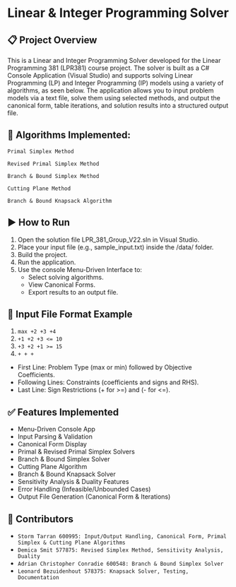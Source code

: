 # Linear & Integer Programming Solver

## 📋 Project Overview
This is a Linear and Integer Programming Solver developed for the Linear Programming 381 (LPR381) course project. The solver is built as a C# Console Application (Visual Studio) and supports solving Linear Programming (LP) and Integer Programming (IP) models using a variety of algorithms, as seen below. The application allows you to input problem models via a text file, solve them using selected methods, and output the canonical form, table iterations, and solution results into a structured output file.

## 🧮 Algorithms Implemented:

    Primal Simplex Method

    Revised Primal Simplex Method

    Branch & Bound Simplex Method

    Cutting Plane Method

    Branch & Bound Knapsack Algorithm

## ▶️ How to Run
1. Open the solution file LPR_381_Group_V22.sln in Visual Studio.
2. Place your input file (e.g., sample_input.txt) inside the /data/ folder.
3. Build the project.
4. Run the application.
5. Use the console Menu-Driven Interface to:
   - Select solving algorithms.
   - View Canonical Forms.
   - Export results to an output file.

## 📝 Input File Format Example
1. `max +2 +3 +4`
2. `+1 +2 +3 <= 10`
3. `+3 +2 +1 >= 15`
4. `+ + +`
- First Line: Problem Type (max or min) followed by Objective Coefficients.
- Following Lines: Constraints (coefficients and signs and RHS).
- Last Line: Sign Restrictions (+ for >=) and (- for <=).

## ✅ Features Implemented
- Menu-Driven Console App 
- Input Parsing & Validation
- Canonical Form Display
- Primal & Revised Primal Simplex Solvers
- Branch & Bound Simplex Solver
- Cutting Plane Algorithm
- Branch & Bound Knapsack Solver
- Sensitivity Analysis & Duality Features
- Error Handling (Infeasible/Unbounded Cases)
- Output File Generation (Canonical Form & Iterations)

## 👥 Contributors
- `Storm Tarran 600995: Input/Output Handling, Canonical Form, Primal Simplex & Cutting Plane Algorithms`
- `Demica Smit 577875: Revised Simplex Method, Sensitivity Analysis, Duality`
- `Adrian Christopher Conradie 600548: Branch & Bound Simplex Solver`
- `Leonard Bezuidenhout	578375: Knapsack Solver, Testing, Documentation`
